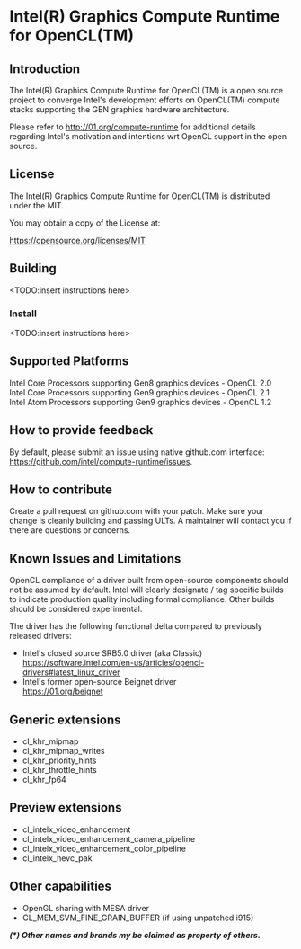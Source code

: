 # Intel(R) Graphics Compute Runtime for OpenCL(TM)

## Introduction

The Intel(R) Graphics Compute Runtime for OpenCL(TM) is a open source project to
converge Intel's development efforts on OpenCL(TM) compute stacks supporting the
GEN graphics hardware architecture.

Please refer to http://01.org/compute-runtime for additional details regarding Intel's
motivation and intentions wrt OpenCL support in the open source.

## License

The Intel(R) Graphics Compute Runtime for OpenCL(TM) is distributed under the MIT.

You may obtain a copy of the License at:

https://opensource.org/licenses/MIT

## Building

<TODO:insert instructions here>


### Install

<TODO:insert instructions here>

## Supported Platforms

Intel Core Processors supporting Gen8 graphics devices - OpenCL 2.0  
Intel Core Processors supporting Gen9 graphics devices - OpenCL 2.1  
Intel Atom Processors supporting Gen9 graphics devices - OpenCL 1.2  

## How to provide feedback

By default, please submit an issue using native github.com interface: https://github.com/intel/compute-runtime/issues.  


## How to contribute

Create a pull request on github.com with your patch. Make sure your change is cleanly building and passing ULTs.
A maintainer will contact you if there are questions or concerns.


## Known Issues and Limitations

OpenCL compliance of a driver built from open-source components should not be
assumed by default. Intel will clearly designate / tag specific builds to
indicate production quality including formal compliance. Other builds should be
considered experimental. 

The driver has the following functional delta compared to previously released drivers:
* Intel's closed source SRB5.0 driver (aka Classic)  
  https://software.intel.com/en-us/articles/opencl-drivers#latest_linux_driver
* Intel's former open-source Beignet driver  
  https://01.org/beignet

## Generic extensions
* cl_khr_mipmap
* cl_khr_mipmap_writes
* cl_khr_priority_hints
* cl_khr_throttle_hints
* cl_khr_fp64
## Preview extensions
* cl_intelx_video_enhancement
* cl_intelx_video_enhancement_camera_pipeline
* cl_intelx_video_enhancement_color_pipeline
* cl_intelx_hevc_pak
## Other capabilities
* OpenGL sharing with MESA driver
* CL_MEM_SVM_FINE_GRAIN_BUFFER (if using unpatched i915)


___(*) Other names and brands my be claimed as property of others.___


